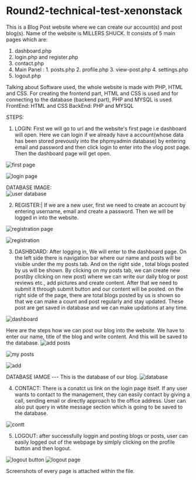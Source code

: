 # Round2-technical-test-xenonstack

This is a Blog Post website where we can create our account(s) and post blog(s). Name of the website is MILLERS SHUCK.
It consists of 5 main pages which are:

1. dashboard.php
2. login.php and register.php
3. contact.php
4. Main Panel : 1. posts.php
                2. profile.php
                3. view-post.php
                4. settings.php
5. logout.php 




Talking about Software used, the whole website is made with PHP, HTML and CSS. For creating the frontend part, HTML and CSS is used and for connecting to the database (backend part), PHP and MYSQL is used. 
FrontEnd: HTML and CSS
BackEnd: PHP and MYSQL




STEPS:
1. LOGIN: 
First we will go to url and the website's first page i.e dashboard will open. Here we can login if we already have a account(whose data has been stored prevously into the phpmyadmin database) by entering email and password and then click login to enter into the vlog post page. Then the dashboard page will get open.

  ![first page](https://user-images.githubusercontent.com/108384077/196791906-95c03c09-9baa-411c-acc4-5530d27c351f.png)
  
  ![login page](https://user-images.githubusercontent.com/108384077/196792203-98b1b5e7-b6b1-4568-83d2-f8a44d92d392.png)
  
  DATABASE IMAGE:  
  ![user database](https://user-images.githubusercontent.com/108384077/196795240-765ca1b3-8bf6-464c-bc86-47caebeb11d8.png)




2. REGISTER:|
If we are a new user, first we need to create an account by entering username, email and create a password. Then we will be logged in into the website.

 ![registration page](https://user-images.githubusercontent.com/108384077/196792350-0f2a6406-be0d-4075-8275-9e53cd01f090.png)
 
 ![registration](https://user-images.githubusercontent.com/108384077/196792397-1725332a-6579-46a4-9f8b-b83c67786ee1.png)
 

3. DASHBOARD: 
After logging in, We will enter to the dashboard page.
On the left side there is navigation bar where our name and posts will be visible under the my posts tab. And on the right side , total blogs posted by us will be shown. By clicking on my posts tab, we can create new post(by clicking on new post) where we can write our daily blog or post reviews etc., add pictures and create content. After that we need to submit it through submit button and our content will be posted.
on the right side of the page, there are total blogs posted by us is shown so that we can make a count and post regularly and stay updated. 
These post are get saved in database and we can make updations at any time.

![dashboard](https://user-images.githubusercontent.com/108384077/196792479-8af5fac8-6784-49df-8e36-93e71f25afeb.png)


Here are the steps how we can post our blog into the website. We have to enter our name, title of the blog and write content. And this will be saved to the database.
![add posts](https://user-images.githubusercontent.com/108384077/196793907-512b0d70-a8e5-4480-8444-ecff789cd367.png)

![my posts](https://user-images.githubusercontent.com/108384077/196792930-ef449ecb-3129-47a9-a3b9-b025592a8743.png)

![add](https://user-images.githubusercontent.com/108384077/196794984-846e29c1-2f23-4cda-abd2-d283bfca9c84.png)


DATABASE IAMGE --- This is the database of our blog. 
![database](https://user-images.githubusercontent.com/108384077/196795642-c6970f23-ccdf-496b-9843-c64759b76424.png)





4. CONTACT: 
There is a conatct us link on the login page itself. If any user wants to contact to the management, they can easily contact by giving a call, sending email or directly approach to the office address.
User can also put query in wtite message section which is going to be saved to the database.

![contt](https://user-images.githubusercontent.com/108384077/196792606-cbd96f68-6943-4933-a1e1-bcd136cdd050.png)


5. LOGOUT: 
after successfully loggin and posting blogs or posts, user can easily logged out of the webpage by simlply clicking on the profile button and then logout.


  ![logout button](https://user-images.githubusercontent.com/108384077/196792680-dedbcbab-4124-48f8-a88f-50d0e9782576.png)
  ![logout page](https://user-images.githubusercontent.com/108384077/196792703-85685045-0870-4b75-9cd2-e7ecc2ab57eb.png)


Screenshots of every page is attached within the file.

